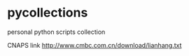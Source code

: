 # pycollections
personal python scripts collection

CNAPS link
http://www.cmbc.com.cn/download/lianhang.txt
